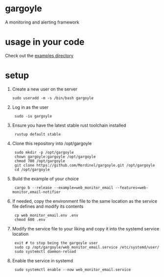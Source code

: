 # gargoyle
A monitoring and alerting framework

# usage in your code

Check out the [examples directory](./examples)

# setup

1. Create a new user on the server

       sudo useradd -m -s /bin/bash gargoyle

1. Log in as the user

        sudo -iu gargoyle

1. Ensure you have the latest stable rust toolchain installed

        rustup default stable

1. Clone this repository into /opt/gargoyle

        sudo mkdir -p /opt/gargoyle
        chown gargoyle:gargoyle /opt/gargoyle
        chmod 700 /opt/gargoyle
        git clone https://github.com/Mordinel/gargoyle.git /opt/gargoyle
        cd /opt/gargoyle

1. Build the example of your choice

        cargo b --release --example=web_monitor_email --features=web-monitor,email-notifier
    
1. If needed, copy the environment file to the same location as the service file defines and
   modify its contents

        cp web_monitor_email.env .env
        chmod 600 .env

1. Modify the service file to your liking and copy it into the systemd service location

        exit # to stop being the gargoyle user
        sudo cp /opt/gargoyle/web_monitor_email.service /etc/systemd/user/
        sudo systemctl daemon-reload

1. Enable the service in systemd

        sudo systemctl enable --now web_monitor_email.service


